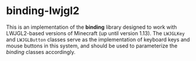 # binding-lwjgl2

This is an implementation of the **binding** library designed to work with LWJGL2-based versions of Minecraft (up until version 1.13). The `LWJGLKey` and `LWJGLButton` classes serve as the implementation of keyboard keys and mouse buttons in this system, and should be used to parameterize the *binding* classes accordingly.
